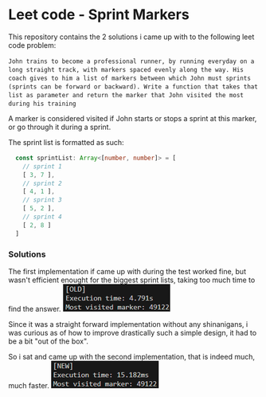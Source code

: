 # Leet code - Sprint Markers

This repository contains the 2 solutions i came up with to the following leet code problem:

`John trains to become a professional runner, by running everyday on a long straight track, with markers spaced evenly along the way. His coach gives to him a list of markers between which John must sprints (sprints can be forward or backward). Write a function that takes that list as parameter and return the marker that John visited the most during his training`

A marker is considered visited if John starts or stops a sprint at this marker, or go through it during a sprint.

The sprint list is formatted as such:
```ts
  const sprintList: Array<[number, number]> = [
    // sprint 1
    [ 3, 7 ],
    // sprint 2
    [ 4, 1 ],
    // sprint 3
    [ 5, 2 ],
    // sprint 4
    [ 2, 8 ]
  ]
```

### Solutions
The first implementation if came up with during the test worked fine, but wasn't efficient enought for the biggest sprint lists, taking too much time to find the answer.
![plot](./resources/old.png)

Since it was a straight forward implementation without any shinanigans, i was curious as of how to improve drastically such a simple design, it had to be a bit "out of the box".

So i sat and came up with the second implementation, that is indeed much, much faster.
![plot](./resources/new.png)
